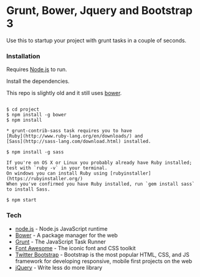 # Grunt, Bower, Jquery and Bootstrap 3

Use this to startup your project with grunt tasks in a couple of seconds.

### Installation

Requires [Node.js](https://nodejs.org/) to run.

Install the dependencies.

This repo is slightly old and it still uses [bower](https://github.com/bower/bower).

```

$ cd project
$ npm install -g bower
$ npm install

* grunt-contrib-sass task requires you to have
[Ruby](http://www.ruby-lang.org/en/downloads/) and
[Sass](http://sass-lang.com/download.html) installed.

$ npm install -g sass

If you're on OS X or Linux you probably already have Ruby installed; test with `ruby -v` in your terminal.
On windows you can install Ruby using [rubyinstaller](https://rubyinstaller.org/)
When you've confirmed you have Ruby installed, run `gem install sass` to install Sass.

$ npm start

```

### Tech

- [node.js](https://nodejs.org) - Node.js JavaScript runtime
- [Bower](https://bower.io/) - A package manager for the web
- [Grunt](https://gruntjs.com/) - The JavaScript Task Runner
- [Font Awesome](http://fontawesome.io/) - The iconic font and CSS toolkit
- [Twitter Bootstrap](https://getbootstrap.com/docs/3.3/) - Bootstrap is the most popular HTML, CSS, and JS framework for developing responsive, mobile first projects on the web
- [jQuery](https://jquery.com/) - Write less do more library
